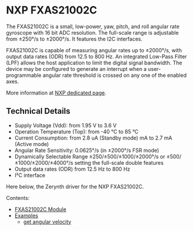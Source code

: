 # NXP FXAS21002C

The FXAS21002C is a small, low-power, yaw, pitch, and roll angular rate gyroscope with 16 bit ADC resolution. The full-scale range is adjustable from ±250°/s to ±2000°/s. It features the I2C interfaces.

FXAS21002C is capable of measuring angular rates up to ±2000°/s, with output data rates (ODR) from 12.5 to 800 Hz. An integrated Low-Pass Filter (LPF) allows the host application to limit the digital signal bandwidth. The device may be configured to generate an interrupt when a user-programmable angular rate threshold is crossed on any one of the enabled axes.

More information at [NXP dedicated page](http://www.nxp.com/products/sensors/gyroscopes/3-axis-digital-gyroscope:FXAS21002C).

## Technical Details


* Supply Voltage (Vdd): from 1.95 V to 3.6 V
* Operation Temperature (Top): from -40 °C to 85 °C
* Current Consumption: from 2.8 uA (Standby mode) mA to 2.7 mA (Active mode)
* Angular Rate Sensitivity: 0.0625°/s (in ±2000°/s FSR mode)
* Dynamically Selectable Range ±250/±500/±1000/±2000°/s or ±500/±1000/±2000/±4000°/s setting the full-scale double features
* Output data rates (ODR) from 12.5 Hz to 800 Hz
* I²C interface

Here below, the Zerynth driver for the NXP FXAS21002C.


Contents:

-   [FXAS21002C Module](/latest/reference/libs/nxp/fxas21002c/docs/fxas21002c/)
-   [Examples](/latest/reference/libs/nxp/fxas21002c/docs/examples/)
    -   [get angular velocity](/latest/reference/libs/nxp/fxas21002c/docs/examples/#read-gyroscope-data-from-fxas21002c)
<!--stackedit_data:
eyJoaXN0b3J5IjpbLTE0NzYwMTM5MV19
-->
